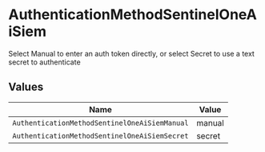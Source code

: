 # AuthenticationMethodSentinelOneAiSiem

Select Manual to enter an auth token directly, or select Secret to use a text secret to authenticate


## Values

| Name                                          | Value                                         |
| --------------------------------------------- | --------------------------------------------- |
| `AuthenticationMethodSentinelOneAiSiemManual` | manual                                        |
| `AuthenticationMethodSentinelOneAiSiemSecret` | secret                                        |